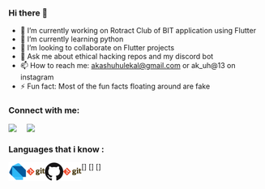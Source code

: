 ### Hi there 👋

- 🔭 I’m currently working on Rotract Club of BIT application using Flutter
- 🌱 I’m currently learning python
- 👯 I’m looking to collaborate on Flutter projects
- 💬 Ask me about ethical hacking repos and my discord bot
- 📫 How to reach me: akashuhulekal@gmail.com or ak_uh@13 on instagram
- ⚡ Fun fact: Most of the fun facts floating around are fake


### Connect with me:
[<img align="left" width="36" src="https://cdn.jsdelivr.net/npm/simple-icons@v3/icons/linkedin.svg" />](https://www.linkedin.com/in/akash-uday-6a0b52224/)
[<img align="left" width="36" src="https://cdn.jsdelivr.net/npm/simple-icons@v3/icons/instagram.svg" />](https://www.instagram.com/ak_uh13//)


<br/>

### Languages that i know :
[<img align="left" width="36" src="https://raw.githubusercontent.com/github/explore/80688e429a7d4ef2fca1e82350fe8e3517d3494d/topics/dart/dart.png" />]()
[<img align="left" width="36" src="https://raw.githubusercontent.com/github/explore/80688e429a7d4ef2fca1e82350fe8e3517d3494d/topics/git/git.png" />]
[<img align="left" width="36" src="https://raw.githubusercontent.com/github/explore/78df643247d429f6cc873026c0622819ad797942/topics/github/github.png" />]
[<img align="left" width="36" src="https://raw.githubusercontent.com/github/explore/80688e429a7d4ef2fca1e82350fe8e3517d3494d/topics/git/git.png" />]

<!--
**akashgreninja/akashgreninja** is a ✨ _special_ ✨ repository because its `README.md` (this file) appears on your GitHub profile.

Here are some ideas to get you started:


-->
